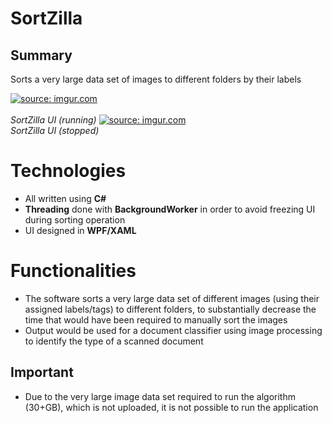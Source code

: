 # SortZilla

## Summary

Sorts a very large data set of images to different folders by their labels

<a href="https://imgur.com/tHiQhVD"><img src="https://i.imgur.com/tHiQhVD.png" title="source: imgur.com" /></a><br><br>
*SortZilla UI (running)*
<a href="https://imgur.com/I2I9Ctw"><img src="https://i.imgur.com/I2I9Ctw.png" title="source: imgur.com" /></a><br>
*SortZilla UI (stopped)*

# Technologies
- All written using **C#**
- **Threading** done with **BackgroundWorker** in order to avoid freezing UI during sorting operation
- UI designed in **WPF/XAML**
# Functionalities
- The software sorts a very large data set of different images (using their assigned labels/tags) to different folders, to substantially decrease the time that would have been required to manually sort the images
- Output would be used for a document classifier using image processing to identify the type of a scanned document

## Important
- Due to the very large image data set required to run the algorithm (30+GB), which is not uploaded, it is not possible to run the application

<!--stackedit_data:
eyJoaXN0b3J5IjpbLTM2ODUzMjEyMCwtMTkxNzU3OTIzMV19
-->